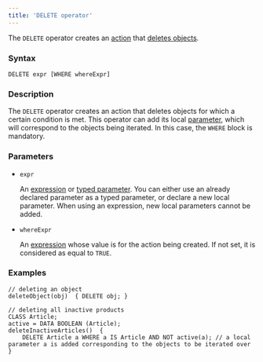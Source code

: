 ```yaml
---
title: 'DELETE operator'
---
```


The `DELETE` operator creates an [action](Actions.md) that [deletes objects](Class_change_CHANGECLASS_DELETE_.md).

### Syntax

    DELETE expr [WHERE whereExpr]

### Description

The `DELETE` operator creates an action that deletes objects for which a certain condition is met. This operator can add its local [parameter](Actions.md), which will correspond to the objects being iterated. In this case, the `WHERE` block is mandatory. 

### Parameters

- `expr`

    An [expression](Expression.md) or [typed parameter](IDs.md#paramid-broken). You can either use an already declared parameter as a typed parameter, or declare a new local parameter. When using an expression, new local parameters cannot be added.

- `whereExpr`

    An [expression](Expression.md) whose value is for the action being created. If not set, it is considered as equal to `TRUE`.

### Examples

```lsf
// deleting an object
deleteObject(obj)  { DELETE obj; }

// deleting all inactive products
CLASS Article;
active = DATA BOOLEAN (Article);
deleteInactiveArticles()  {
    DELETE Article a WHERE a IS Article AND NOT active(a); // a local parameter a is added corresponding to the objects to be iterated over
}
```
